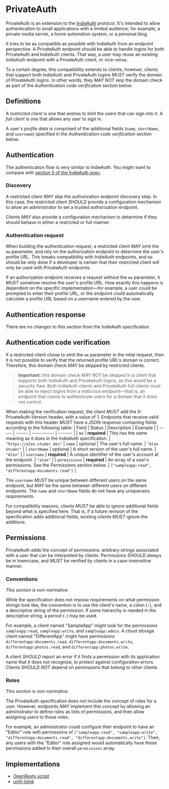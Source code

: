 # PrivateAuth
PrivateAuth is an extension to the [IndieAuth](https://indieauth.spec.indieweb.org/) protocol. It's intended to allow authentication to small applications with a limited audience; for example, a private media server, a home automation system, or a personal blog.

It tries to be as compatible as possible with IndieAuth from an endpoint perspective. A PrivateAuth endpoint should be able to handle logins for both PrivateAuth and IndieAuth clients. That way, a user may reuse an existing IndieAuth endpoint with a PrivateAuth client, or vice-versa.

To a certain degree, this compatibility extends to clients; however, clients that support both IndieAuth and PrivateAuth logins _MUST_ verify the domain of PrivateAuth logins. In other words, they _MAY NOT_ skip the domain check as part of the _Authentication code verification_ section below.

## Definitions
A _restricted client_ is one that wishes to limit the users that can sign into it. A _full client_ is one that allows any user to sign in.

A user's _profile data_ is comprised of the additional fields (`name`, `shortName`, and `username`) specified in the _Authentication code verification_ section below.

## Authentication
The authentication flow is very similar to IndieAuth. You might want to compare with [section 5 of the IndieAuth spec](https://indieauth.spec.indieweb.org/#authentication).

### Discovery
A restricted client _MAY_ skip the authorization endpoint discovery step. In this case, the restricted client _SHOULD_ provide a configuration mechanism to allow an administrator to set a trusted authorization endpoint.

Clients _MAY_ also provide a configuration mechanism to determine if they should behave in either a restricted or full manner.

### Authentication request
When building the authentication request, a restricted client _MAY_ omit the `me` parameter, and rely on the authorization endpoint to determine the user's profile URL. This breaks compatibility with IndieAuth endpoints, and so should be only done if a developer is certain that their restricted client will only be used with PrivateAuth endpoints.

If an authorization endpoint receives a request without the `me` parameter, it _MUST_ somehow resolve the user's profile URL. How exactly this happens is dependent on the specific implementation&mdash;for example, a user could be prompted to enter their profile URL, or the endpoint could automatically calculate a profile URL based on a username entered by the user.

## Authentication response
There are no changes to this section from the IndieAuth specification.

## Authentication code verification
If a restricted client chose to omit the `me` parameter in the intial request, then it is not possible to verify that the returned profile URL's domain is correct. Therefore, this domain check _MAY_ be skipped by restricted clients.

> **Important:** this domain check _MAY NOT_ be skipped in a client that supports both IndieAuth and PrivateAuth logins, as this would be a security flaw. Both IndieAuth clients and PrivateAuth full clients must be able to reject logins from a malicious endpoint&mdash;that is, an endpoint that claims to authenticate users for a domain that it does not control.

When making the verification request, the client _MUST_ add the X-PrivateAuth-Version header, with a value of 1. Endpoints that receive valid requests with this header _MUST_ have a JSON response containing fields according to the following table:
| Field | Status | Description | Example |
| ----- | ------ | ----------- | ------- |
| `me` | **required** | This has the same meaning as it does in the IndieAuth specification. | `"https://alex.studer.dev"`
| `name` | optional | The user's full name. | `"Alex Studer"` |
| `shortName` | optional | A short version of the user's full name. | `"Alex"` |
| `username` | **required** | A _unique_ identifier of the user's account at the endpoint. | `"alex"` |
| `permissions` | **required** | An array of a user's permissions. See the _Permissions_ section below. | `["sampleapp:read", "differentapp:documents.read"]` |

The `username` _MUST_ be unique between different users on the same endpoint, but _MAY_ be the same between different users on different endpoints. The `name` and `shortName` fields do not have any uniqueness requirements.

For compatibility reasons, clients _MUST_ be able to ignore additional fields beyond what is specified here. That is, if a future revision of the specification adds additional fields, existing clients _MUST_ ignore the additions.

## Permissions
PrivateAuth adds the concept of _permissions_: arbitrary strings associated with a user that can be interpreted by clients. Permissions _SHOULD_ always be in lowercase, and _MUST_ be verified by clients in a case-insensitive manner.

### Conventions
_This section is non-normative._

While the specification does not impose requirements on what permission strings look like, the convention is to use the client's name, a colon (`:`), and a descriptive string of the permission. If some hierarchy is needed in the descriptive string, a period (`.`) may be used.

For example, a client named "SampleApp" might look for the permissions `sampleapp:read`, `sampleapp:write`, and `sampleapp:admin`. A cloud storage client named "DifferentApp" might have permissions `differentapp:documents.read`, `differentapp:documents.write`, `differentapp:photos.read`, and `differentapp:photos.write`.

A client _SHOULD_ report an error if it finds a permission with its application name that it does not recognize, to protect against configuration errors. Clients _SHOULD NOT_ depend on permissions that belong to other clients.

### Roles
_This section is non-normative._

The PrivateAuth specification does not include the concept of roles for a user. However, endpoints _MAY_ implement this concept by allowing an administrator to define roles as lists of permissions, and then allow assigning users to those roles.

For example, an administrator could configure their endpoint to have an "Editor" role with permissions of `["sampleapp:read", "sampleapp:write", "differentapp:documents.read", "differentapp:documents.write"]`. Then, any users with the "Editor" role assigned would automatically have those permissions added to their overall `permissions` array.

## Implementations
* [OpenResty script](https://github.com/thatoddmailbox/privateauth-openresty)
* [unifi-blink](https://github.com/thatoddmailbox/unifi-blink)